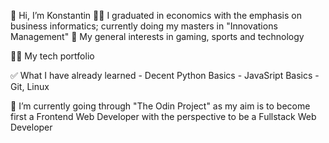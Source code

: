 👋 Hi, I’m Konstantin
🧑‍🎓 I graduated in economics with the emphasis on business informatics; currently doing my masters in "Innovations Management"
👀 My general interests in gaming, sports and technology
  

👨‍💻 My tech portfolio

✅ What I have already learned
    - Decent Python Basics
    - JavaSript Basics
    - Git, Linux
      
🌱 I’m currently going through "The Odin Project" as my aim is to become first a Frontend Web Developer with the perspective to be a Fullstack Web Developer


<!---
scuddi/scuddi is a ✨ special ✨ repository because its `README.md` (this file) appears on your GitHub profile.
You can click the Preview link to take a look at your changes.
--->
